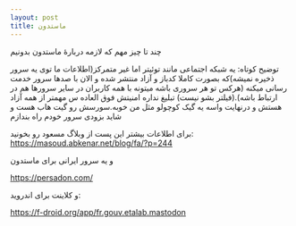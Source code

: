 ```yaml
---
layout: post
title: ماستدون
---
```



چند تا چیز مهم که لازمه دربارهٔ ماستدون بدونیم

توضیح کوتاه: یه شبکه اجتماعی مانند توئیتر اما غیر متمرکز(اطلاعات ما توی یه سرور ذخیره نمیشه)که بصورت کاملا کدباز و آزاد منتشر شده و الان با صدها سرور خدمت رسانی میکنه (هرکس تو هر سروری باشه میتونه با همه کاربران در سایر سرورها هم در ارتباط باشه).(فیلتر بشو نیست)
تبلیغ نداره امنیتش فوق العاده س مهمتر از همه آزاد هستش و درنهایت واسه یه گیک کوچولو مثل من خوبه.سورسش رو گیت هاب هست و شاید بزودی سرور خودم راه بندازم



برای اطلاعات بیشتر این پست از وبلاگ مسعود رو بخونید:
https://masoud.abkenar.net/blog/fa/?p=244


و یه سرور ایرانی برای ماستدون

https://persadon.com/


و کلاینت برای اندروید:

  https://f-droid.org/app/fr.gouv.etalab.mastodon